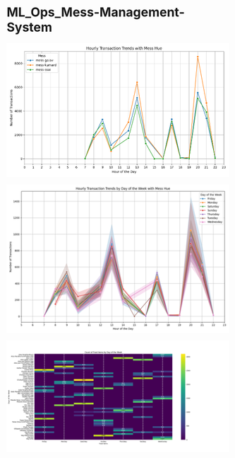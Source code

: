 # ML_Ops_Mess-Management-System



![Hourly_Transaction_Footprint_with_Mess_wise](https://github.com/ananty1/ML_Ops_Mess-Management-System/blob/main/MetaFlow_Design/Hourly_Transaction_Trends_with_Mess_wise.png)


![/Weekly_hourly_Footprint_trends](https://github.com/ananty1/ML_Ops_Mess-Management-System/blob/main/MetaFlow_Design/Weekly_hourly_transaction_trends.png)

![Weekly_food_consumption_pattern](https://github.com/ananty1/ML_Ops_Mess-Management-System/blob/main/MetaFlow_Design/Weekly_food_consumption_patter.png)